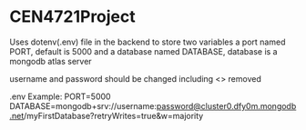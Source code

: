 # CEN4721Project

Uses dotenv(.env) file in the backend to store two variables
a port named PORT, default is 5000 and
a database named DATABASE, database is a mongodb atlas server



username and password should be changed including <> removed



.env Example: 
PORT=5000
DATABASE=mongodb+srv://username:password@cluster0.dfy0m.mongodb.net/myFirstDatabase?retryWrites=true&w=majority


